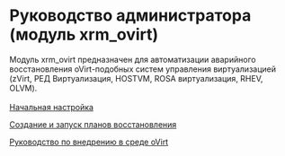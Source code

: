 # Руководство администратора (модуль xrm\_ovirt)

Модуль xrm\_ovirt предназначен для автоматизации аварийного восстановления oVirt-подобных систем управления виртуализацией (zVirt, РЕД Виртуализация, HOSTVM, ROSA виртуализация, RHEV, OLVM).\
\
[Начальная настройка](nachalnaya-nastroika.md)

[Создание и запуск планов восстановления](sozdanie-i-zapusk-planov-vosstanovleniya.md)

[Руководство по внедрению в среде oVirt](rukovodstvo-po-vnedreniyu-v-srede-hostvm.md)
